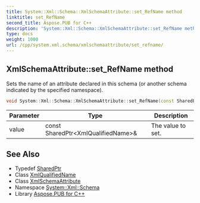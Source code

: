 ```yaml
---
title: System::Xml::Schema::XmlSchemaAttribute::set_RefName method
linktitle: set_RefName
second_title: Aspose.PUB for C++
description: 'System::Xml::Schema::XmlSchemaAttribute::set_RefName method. Sets the name of an attribute declared in this schema (or another schema indicated by the specified namespace) in C++.'
type: docs
weight: 1000
url: /cpp/system.xml.schema/xmlschemaattribute/set_refname/
---
```

## XmlSchemaAttribute::set_RefName method


Sets the name of an attribute declared in this schema (or another schema indicated by the specified namespace).

```cpp
void System::Xml::Schema::XmlSchemaAttribute::set_RefName(const SharedPtr<XmlQualifiedName> &value)
```


| Parameter | Type | Description |
| --- | --- | --- |
| value | const SharedPtr\<XmlQualifiedName\>\& | The value to set. |

## See Also

* Typedef [SharedPtr](../../../system/sharedptr/)
* Class [XmlQualifiedName](../../../system.xml/xmlqualifiedname/)
* Class [XmlSchemaAttribute](../)
* Namespace [System::Xml::Schema](../../)
* Library [Aspose.PUB for C++](../../../)
